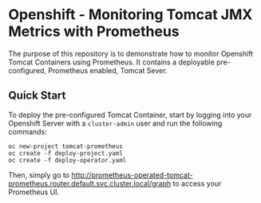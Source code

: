# Openshift - Monitoring Tomcat JMX Metrics with Prometheus
The purpose of this repository is to demonstrate how to monitor Openshift Tomcat Containers using Prometheus. It contains a deployable pre-configured, Prometheus enabled, Tomcat Sever.

## Quick Start
To deploy the pre-configured Tomcat Container, start by logging into your Openshift Server with a `cluster-admin` user and run the following commands:
```
oc new-project tomcat-prometheus
oc create -f deploy-project.yaml
oc create -f deploy-operator.yaml
```
Then, simply go to http://prometheus-operated-tomcat-prometheus.router.default.svc.cluster.local/graph to access your Prometheus UI.